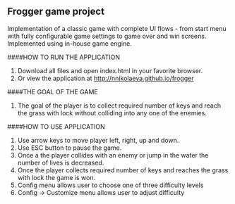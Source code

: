 ## Frogger game project

Implementation of a classic game with complete UI flows - from start menu with fully configurable game settings to game over and win screens. Implemented using in-house game engine.

####HOW TO RUN THE APPLICATION

1. Download all files and open index.html in your favorite browser.
3. Or view the application at http://nnikolaeva.github.io/frogger

####THE GOAL OF THE GAME

1. The goal of the player is to collect required number of keys and reach the grass with lock without colliding into any one of the enemies.

####HOW TO USE APPLICATION
1. Use arrow keys to move player left, right, up and down.
2. Use ESC button to pause the game.
2. Once a the player collides with an enemy or jump in the water the number of lives is decreased.
3. Once the player collects required number of keys and reaches the grass with lock the game is won.
4. Config menu allows user to choose one of three difficulty levels
5. Config -> Customize menu allows user to adjust difficulty